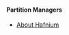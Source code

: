 #### Partition Managers

- [About Hafnium](https://www.trustedfirmware.org/blog/TF-A-and-Hafnium-v2_4-release/)
